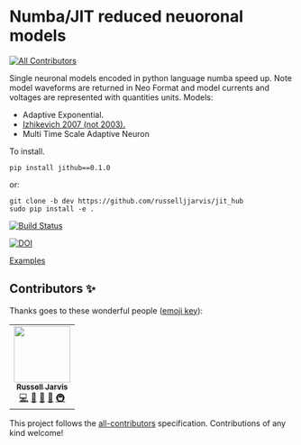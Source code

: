 # Numba/JIT reduced neuoronal models
<!-- ALL-CONTRIBUTORS-BADGE:START - Do not remove or modify this section -->
[![All Contributors](https://img.shields.io/badge/all_contributors-1-orange.svg?style=flat-square)](#contributors-)
<!-- ALL-CONTRIBUTORS-BADGE:END -->
Single neuronal models encoded in python language numba speed up.
Note model waveforms are returned in Neo Format and model currents and voltages are represented with quantities units.
Models:
* Adaptive Exponential.
* [Izhikevich 2007 (not 2003).](https://github.com/OpenSourceBrain/IzhikevichModel/blob/master/numba/faster_izhikevich_model.ipynb)
* Multi Time Scale Adaptive Neuron

To install.
```
pip install jithub==0.1.0
```
or:
```
git clone -b dev https://github.com/russelljjarvis/jit_hub
sudo pip install -e .
```


[![Build Status](https://circleci.com/gh/russelljjarvis/jit_hub/tree/neuronunit.svg?style=svg)](https://app.circleci.com/pipelines/github/russelljjarvis/jit_hub/)

[![DOI](https://zenodo.org/badge/304228004.svg)](https://zenodo.org/badge/latestdoi/304228004)

[Examples](https://github.com/russelljjarvis/jit_hub/blob/neuronunit/jithub/examples/backend_test.ipynb)

## Contributors ✨

Thanks goes to these wonderful people ([emoji key](https://allcontributors.org/docs/en/emoji-key)):

<!-- ALL-CONTRIBUTORS-LIST:START - Do not remove or modify this section -->
<!-- prettier-ignore-start -->
<!-- markdownlint-disable -->
<table>
  <tr>
    <td align="center"><a href="https://russelljjarvis.github.io/home/"><img src="https://avatars.githubusercontent.com/u/7786645?v=4?s=100" width="100px;" alt=""/><br /><sub><b>Russell Jarvis</b></sub></a><br /><a href="https://github.com/russelljjarvis/jit_hub/commits?author=russelljjarvis" title="Code">💻</a> <a href="https://github.com/russelljjarvis/jit_hub/commits?author=russelljjarvis" title="Documentation">📖</a> <a href="#ideas-russelljjarvis" title="Ideas, Planning, & Feedback">🤔</a> <a href="#design-russelljjarvis" title="Design">🎨</a> <a href="#infra-russelljjarvis" title="Infrastructure (Hosting, Build-Tools, etc)">🚇</a></td>
  </tr>
</table>

<!-- markdownlint-restore -->
<!-- prettier-ignore-end -->

<!-- ALL-CONTRIBUTORS-LIST:END -->

This project follows the [all-contributors](https://github.com/all-contributors/all-contributors) specification. Contributions of any kind welcome!
